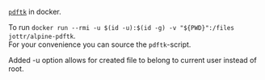 [`pdftk`](https://www.pdflabs.com/tools/pdftk-the-pdf-toolkit) in docker.

To run `docker run --rmi -u $(id -u):$(id -g) -v "${PWD}":/files jottr/alpine-pdftk`.  
For your convenience you can source the `pdftk`-script.  

Added -u option allows for created file to belong to current user instead of root.
